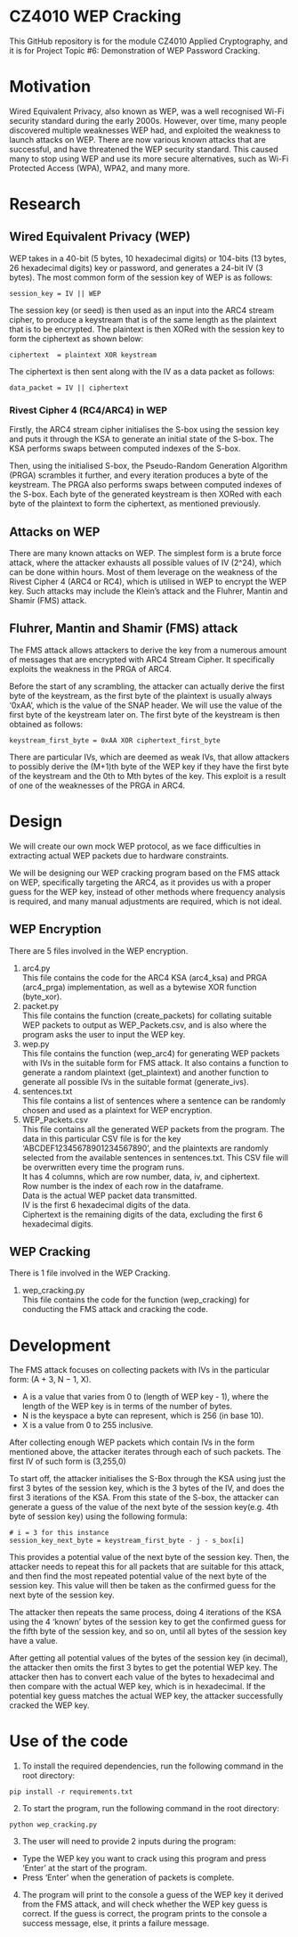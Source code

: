 # CZ4010 WEP Cracking
This GitHub repository is for the module CZ4010 Applied Cryptography, and it is for Project Topic #6: Demonstration of WEP Password Cracking.

# Motivation
Wired Equivalent Privacy, also known as WEP, was a well recognised Wi-Fi security standard during the early 2000s. However, over time, many people discovered multiple weaknesses WEP had, and exploited the weakness to launch attacks on WEP. There are now various known attacks that are successful, and have threatened the WEP security standard. This caused many to stop using WEP and use its more secure alternatives, such as Wi-Fi Protected Access (WPA), WPA2, and many more.

# Research
## Wired Equivalent Privacy (WEP)
WEP takes in a 40-bit (5 bytes, 10 hexadecimal digits) or 104-bits (13 bytes, 26 hexadecimal digits) key or password, and generates a 24-bit IV (3 bytes). The most common form of the session key of WEP is as follows:
```
session_key = IV || WEP
```

The session key (or seed) is then used as an input into the ARC4 stream cipher, to produce a keystream that is of the same length as the plaintext that is to be encrypted. The plaintext is then XORed with the session key to form the ciphertext as shown below:
```
ciphertext  = plaintext XOR keystream
```

The ciphertext is then sent along with the IV as a data packet as follows:
```
data_packet = IV || ciphertext
```

### Rivest Cipher 4 (RC4/ARC4) in WEP
Firstly, the ARC4 stream cipher initialises the S-box using the session key and puts it through the KSA to generate an initial state of the S-box. The KSA performs swaps between computed indexes of the S-box.

Then, using the initialised S-box, the Pseudo-Random Generation Algorithm (PRGA) scrambles it further, and every iteration produces a byte of the keystream. The PRGA also performs swaps between computed indexes of the S-box. Each byte of the generated keystream is then XORed with each byte of the plaintext to form the ciphertext, as mentioned previously.

## Attacks on WEP
There are many known attacks on WEP. The simplest form is a brute force attack, where the attacker exhausts all possible values of IV (2^24), which can be done within hours. Most of them leverage on the weakness of the Rivest Cipher 4 (ARC4 or RC4), which is utilised in WEP to encrypt the WEP key. Such attacks may include the Klein’s attack and the Fluhrer, Mantin and Shamir (FMS) attack. 

## Fluhrer, Mantin and Shamir (FMS) attack
The FMS attack allows attackers to derive the key from a numerous amount of messages that are encrypted with ARC4 Stream Cipher. It specifically exploits the weakness in the PRGA of ARC4.

Before the start of any scrambling, the attacker can actually derive the first byte of the keystream, as the first byte of the plaintext is usually always ‘0xAA’, which is the value of the SNAP header. We will use the value of the first byte of the keystream later on. The first byte of the keystream is then obtained as follows:
```
keystream_first_byte = 0xAA XOR ciphertext_first_byte
```

There are particular IVs, which are deemed as weak IVs, that allow attackers to possibly derive the (M+1)th byte of the WEP key if they have the first byte of the keystream and the 0th to Mth bytes of the key.  This exploit is a result of one of the weaknesses of the PRGA in ARC4.

# Design
We will create our own mock WEP protocol, as we face difficulties in extracting actual WEP packets due to hardware constraints.

We will be designing our WEP cracking program based on the FMS attack on WEP, specifically targeting the ARC4, as it provides us with a proper guess for the WEP key, instead of other methods where frequency analysis is required, and many manual adjustments are required, which is not ideal.

## WEP Encryption
There are 5 files involved in the WEP encryption.<br/>
1. arc4.py<br/>
This file contains the code for the ARC4 KSA (arc4_ksa) and PRGA (arc4_prga) implementation, as well as a bytewise XOR function (byte_xor).<br/>
2. packet.py<br/>
This file contains the function (create_packets) for collating suitable WEP packets to output as WEP_Packets.csv, and is also where the program asks the user to input the WEP key.<br/>
3. wep.py<br/>
This file contains the function (wep_arc4) for generating WEP packets with IVs in the suitable form for FMS attack. It also contains a function to generate a random plaintext (get_plaintext) and another function to generate all possible IVs in the suitable format (generate_ivs).<br/>
4. sentences.txt<br/>
This file contains a list of sentences where a sentence can be randomly chosen and used as a plaintext for WEP encryption.<br/>
5. WEP_Packets.csv<br/>
This file contains all the generated WEP packets from the program. The data in this particular CSV file is for the key ‘ABCDEF12345678901234567890’, and the plaintexts are randomly selected from the available sentences in sentences.txt. This CSV file will be overwritten every time the program runs.<br/>
It has 4 columns, which are row number, data, iv, and ciphertext.<br/>
Row number is the index of each row in the dataframe.<br/>
Data is the actual WEP packet data transmitted.<br/>
IV is the first 6 hexadecimal digits of the data.<br/>
Ciphertext is the remaining digits of the data, excluding the first 6 hexadecimal digits.<br/>

## WEP Cracking
There is 1 file involved in the WEP Cracking.<br/>
1. wep_cracking.py<br/>
This file contains the code for the function (wep_cracking) for conducting the FMS attack and cracking the code.

# Development
The FMS attack focuses on collecting packets with IVs in the particular form: (A + 3, N − 1, X).
- A is a value that varies from 0 to (length of WEP key - 1), where the length of the WEP key is in terms of the number of bytes.
- N is the keyspace a byte can represent, which is 256 (in base 10).
- X is a value from 0 to 255 inclusive.

After collecting enough WEP packets which contain IVs in the form mentioned above, the attacker iterates through each of such packets. The first IV of such form is (3,255,0)

To start off, the attacker initialises the S-Box through the KSA using just the first 3 bytes of the session key, which is the 3 bytes of the IV, and does the first 3 iterations of the KSA. From this state of the S-box, the attacker can generate a guess of the value of the next byte of the session key(e.g. 4th byte of session key) using the following formula:
```
# i = 3 for this instance
session_key_next_byte = keystream_first_byte - j - s_box[i]
```
This provides a potential value of the next byte of the session key. Then, the attacker needs to repeat this for all packets that are suitable for this attack, and then find the most repeated potential value of the next byte of the session key. This value will then be taken as the confirmed guess for the next byte of the session key.
 
The attacker then repeats the same process, doing 4 iterations of the KSA using the 4 ‘known’ bytes of the session key to get the confirmed guess for the fifth byte of the session key, and so on, until all bytes of the session key have a value.
 
After getting all potential values of the bytes of the session key (in decimal), the attacker then omits the first 3 bytes to get the potential WEP key. The attacker then has to convert each value of the bytes to hexadecimal and then compare with the actual WEP key, which is in hexadecimal. If the potential key guess matches the actual WEP key, the attacker successfully cracked the WEP key.

# Use of the code
1. To install the required dependencies, run the following command in the root directory:
```
pip install -r requirements.txt
```
2. To start the program, run the following command in the root directory:
```
python wep_cracking.py
```
3. The user will need to provide 2 inputs during the program:
- Type the WEP key you want to crack using this program and press ‘Enter’ at the start of the program.
- Press ‘Enter’ when the generation of packets is complete.
4. The program will print to the console a guess of the WEP key it derived from the FMS attack, and will check whether the WEP key guess is correct. If the guess is correct, the program prints to the console a success message, else, it prints a failure message.
